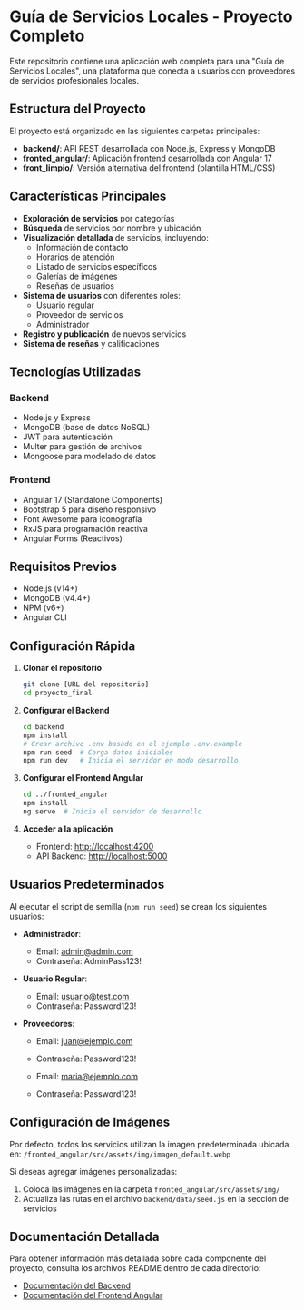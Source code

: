 # Guía de Servicios Locales - Proyecto Completo

Este repositorio contiene una aplicación web completa para una "Guía de Servicios Locales", una plataforma que conecta a usuarios con proveedores de servicios profesionales locales.

## Estructura del Proyecto

El proyecto está organizado en las siguientes carpetas principales:

- **backend/**: API REST desarrollada con Node.js, Express y MongoDB
- **fronted_angular/**: Aplicación frontend desarrollada con Angular 17
- **front_limpio/**: Versión alternativa del frontend (plantilla HTML/CSS)

## Características Principales

- **Exploración de servicios** por categorías
- **Búsqueda** de servicios por nombre y ubicación
- **Visualización detallada** de servicios, incluyendo:
  - Información de contacto
  - Horarios de atención
  - Listado de servicios específicos
  - Galerías de imágenes
  - Reseñas de usuarios
- **Sistema de usuarios** con diferentes roles:
  - Usuario regular
  - Proveedor de servicios
  - Administrador
- **Registro y publicación** de nuevos servicios
- **Sistema de reseñas** y calificaciones

## Tecnologías Utilizadas

### Backend
- Node.js y Express
- MongoDB (base de datos NoSQL)
- JWT para autenticación
- Multer para gestión de archivos
- Mongoose para modelado de datos

### Frontend
- Angular 17 (Standalone Components)
- Bootstrap 5 para diseño responsivo
- Font Awesome para iconografía
- RxJS para programación reactiva
- Angular Forms (Reactivos)

## Requisitos Previos

- Node.js (v14+)
- MongoDB (v4.4+)
- NPM (v6+)
- Angular CLI

## Configuración Rápida

1. **Clonar el repositorio**
   ```bash
   git clone [URL del repositorio]
   cd proyecto_final
   ```

2. **Configurar el Backend**
   ```bash
   cd backend
   npm install
   # Crear archivo .env basado en el ejemplo .env.example
   npm run seed  # Carga datos iniciales
   npm run dev   # Inicia el servidor en modo desarrollo
   ```

3. **Configurar el Frontend Angular**
   ```bash
   cd ../fronted_angular
   npm install
   ng serve  # Inicia el servidor de desarrollo
   ```

4. **Acceder a la aplicación**
   - Frontend: [http://localhost:4200](http://localhost:4200)
   - API Backend: [http://localhost:5000](http://localhost:5000)

## Usuarios Predeterminados

Al ejecutar el script de semilla (`npm run seed`) se crean los siguientes usuarios:

- **Administrador**:
  - Email: admin@admin.com
  - Contraseña: AdminPass123!

- **Usuario Regular**:
  - Email: usuario@test.com
  - Contraseña: Password123!

- **Proveedores**:
  - Email: juan@ejemplo.com
  - Contraseña: Password123!
  
  - Email: maria@ejemplo.com
  - Contraseña: Password123!

## Configuración de Imágenes

Por defecto, todos los servicios utilizan la imagen predeterminada ubicada en:
`/fronted_angular/src/assets/img/imagen_default.webp`

Si deseas agregar imágenes personalizadas:
1. Coloca las imágenes en la carpeta `fronted_angular/src/assets/img/`
2. Actualiza las rutas en el archivo `backend/data/seed.js` en la sección de servicios

## Documentación Detallada

Para obtener información más detallada sobre cada componente del proyecto, consulta los archivos README dentro de cada directorio:

- [Documentación del Backend](./backend/README.md)
- [Documentación del Frontend Angular](./fronted_angular/README.md)

